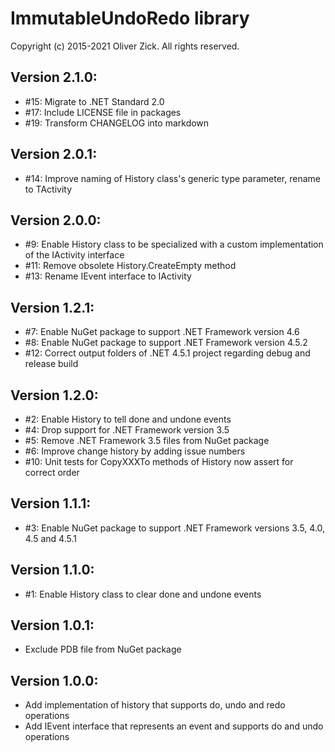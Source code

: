 # ImmutableUndoRedo library
Copyright (c) 2015-2021 Oliver Zick. All rights reserved.

## Version 2.1.0:

* #15: Migrate to .NET Standard 2.0
* #17: Include LICENSE file in packages
* #19: Transform CHANGELOG into markdown

## Version 2.0.1:

* #14: Improve naming of History class's generic type parameter, rename to TActivity

## Version 2.0.0:

* #9: Enable History class to be specialized with a custom implementation of the IActivity interface
* #11: Remove obsolete History.CreateEmpty method
* #13: Rename IEvent interface to IActivity

## Version 1.2.1:

* #7: Enable NuGet package to support .NET Framework version 4.6
* #8: Enable NuGet package to support .NET Framework version 4.5.2
* #12: Correct output folders of .NET 4.5.1 project regarding debug and release build

## Version 1.2.0:

* #2: Enable History to tell done and undone events
* #4: Drop support for .NET Framework version 3.5
* #5: Remove .NET Framework 3.5 files from NuGet package
* #6: Improve change history by adding issue numbers
* #10: Unit tests for CopyXXXTo methods of History now assert for correct order

## Version 1.1.1:

* #3: Enable NuGet package to support .NET Framework versions 3.5, 4.0, 4.5 and 4.5.1

## Version 1.1.0:

* #1: Enable History class to clear done and undone events

## Version 1.0.1:

* Exclude PDB file from NuGet package

## Version 1.0.0:

* Add implementation of history that supports do, undo and redo operations
* Add IEvent interface that represents an event and supports do and undo operations
